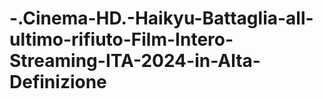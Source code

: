 # -.Cinema-HD.-Haikyu-Battaglia-all-ultimo-rifiuto-Film-Intero-Streaming-ITA-2024-in-Alta-Definizione